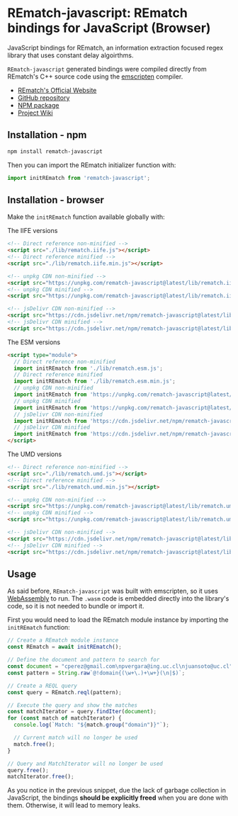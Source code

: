 # REmatch-javascript: REmatch bindings for JavaScript (Browser)

JavaScript bindings for REmatch, an information extraction focused regex library that uses constant delay algoirthms.

`REmatch-javascript` generated bindings were compiled directly from REmatch's C++ source code using the [emscripten](https://emscripten.org/) compiler.

* [REmatch's Official Website](https://rematch.cl)
* [GitHub repository](https://github.com/REmatchChile/REmatch-javascript)
* [NPM package](https://www.npmjs.com/package/rematch-javascript)
* [Project Wiki](https://github.com/REmatchChile/REmatch/wiki)

## Installation - npm

```bash
npm install rematch-javascript
```

Then you can import the REmatch initializer function with:

```js
import initREmatch from 'rematch-javascript';
```

## Installation - browser

Make the `initREmatch` function available globally with:

The IIFE versions

```html
<!-- Direct reference non-minified -->
<script src="./lib/rematch.iife.js"></script>
<!-- Direct reference minified -->
<script src="./lib/rematch.iife.min.js"></script>

<!-- unpkg CDN non-minified -->
<script src="https://unpkg.com/rematch-javascript@latest/lib/rematch.iife.js"></script>
<!-- unpkg CDN minified -->
<script src="https://unpkg.com/rematch-javascript@latest/lib/rematch.iife.min.js"></script>

<!-- jsDelivr CDN non-minified -->
<script src="https://cdn.jsdelivr.net/npm/rematch-javascript@latest/lib/rematch.iife.js"></script>
<!-- jsDelivr CDN minified -->
<script src="https://cdn.jsdelivr.net/npm/rematch-javascript@latest/lib/rematch.min.iife.js"></script>
```

The ESM versions

```html
<script type="module">
  // Direct reference non-minified
  import initREmatch from './lib/rematch.esm.js';
  // Direct reference minified
  import initREmatch from './lib/rematch.esm.min.js';
  // unpkg CDN non-minified
  import initREmatch from 'https://unpkg.com/rematch-javascript@latest/lib/rematch.esm.js';
  // unpkg CDN minified
  import initREmatch from 'https://unpkg.com/rematch-javascript@latest/lib/rematch.esm.min.js';
  // jsDelivr CDN non-minified
  import initREmatch from 'https://cdn.jsdelivr.net/npm/rematch-javascript@latest/lib/rematch.esm.js';
  // jsDelivr CDN minified
  import initREmatch from 'https://cdn.jsdelivr.net/npm/rematch-javascript@latest/lib/rematch.esm.min.js';
</script>
```

The UMD versions

```html
<!-- Direct reference non-minified -->
<script src="./lib/rematch.umd.js"></script>
<!-- Direct reference minified -->
<script src="./lib/rematch.umd.min.js"></script>

<!-- unpkg CDN non-minified -->
<script src="https://unpkg.com/rematch-javascript@latest/lib/rematch.umd.js"></script>
<!-- unpkg CDN minified -->
<script src="https://unpkg.com/rematch-javascript@latest/lib/rematch.umd.min.js"></script>

<!-- jsDelivr CDN non-minified -->
<script src="https://cdn.jsdelivr.net/npm/rematch-javascript@latest/lib/rematch.umd.js"></script>
<!-- jsDelivr CDN minified -->
<script src="https://cdn.jsdelivr.net/npm/rematch-javascript@latest/lib/rematch.umd.min.js"></script>
```

## Usage

As said before, `REmatch-javascript` was built with emscripten, so it uses [WebAssembly](https://developer.mozilla.org/en-US/docs/WebAssembly) to run. The `.wasm` code is embedded directly into the library's code, so it is not needed to bundle or import it.

First you would need to load the REmatch module instance by importing the `initREmatch` function:

```js
// Create a REmatch module instance
const REmatch = await initREmatch();

// Define the document and pattern to search for
const document = "cperez@gmail.com\npvergara@ing.uc.cl\njuansoto@uc.cl";
const pattern = String.raw`@!domain{(\w+\.)+\w+}(\n|$)`;

// Create a REQL query
const query = REmatch.reql(pattern);

// Execute the query and show the matches
const matchIterator = query.findIter(document);
for (const match of matchIterator) {
  console.log(`Match: "${match.group("domain")}"`);

  // Current match will no longer be used
  match.free();
}

// Query and MatchIterator will no longer be used
query.free();
matchIterator.free();
```

As you notice in the previous snippet, due the lack of garbage collection in JavaScript, the bindings **should be explicitly freed** when you are done with them. Otherwise, it will lead to memory leaks.
